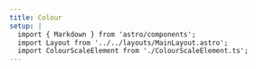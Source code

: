 ```yaml
---
title: Colour
setup: |
  import { Markdown } from 'astro/components';
  import Layout from '../../layouts/MainLayout.astro';
  import ColourScaleElement from './ColourScaleElement.ts';
---
```


<script type="module" src={Astro.resolve('./ColourScaleElement.ts')}></script>
<script type="module" src={Astro.resolve('../../loader.ts')}></script>

<div id="colourScale"></div>
<script type="module">
importEl(
  `colourScale`, 
  `colourscale-element`, {});
</script>
